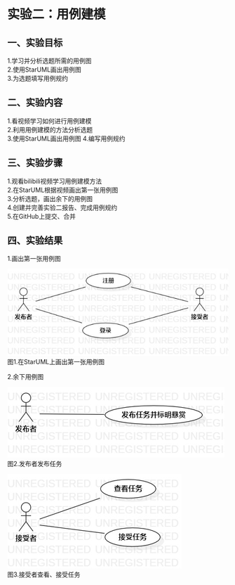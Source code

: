 # 实验二：用例建模

## 一、实验目标

1.学习并分析选题所需的用例图  
2.使用StarUML画出用例图  
3.为选题填写用例规约

## 二、实验内容

1.看视频学习如何进行用例建模  
2.利用用例建模的方法分析选题  
3.使用StarUML画出用例图
4.编写用例规约

## 三、实验步骤

1.观看bilibili视频学习用例建模方法  
2.在StarUML根据视频画出第一张用例图  
3.分析选题，画出余下的用例图  
4.创建并完善实验二报告、完成用例规约  
5.在GitHub上提交、合并

## 四、实验结果

1.画出第一张用例图

![第一张用例图图](./Lab2_UseCaseDiagram.jpg)  
图1.在StarUML上画出第一张用例图

2.余下用例图

![第二张用例图图](./Lab2_UseCaseDiagram1.jpg)  
图2.发布者发布任务

![第三张用例图图](./Lab2_UseCaseDiagram2.jpg)  
图3.接受者查看、接受任务